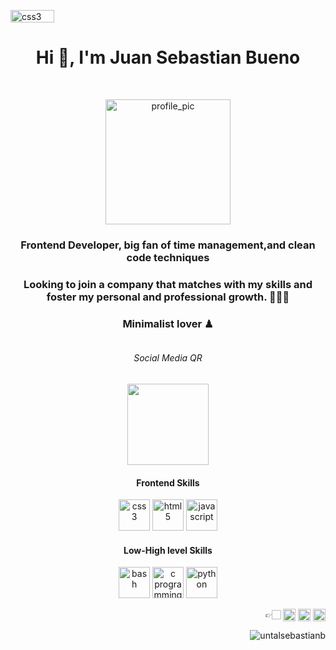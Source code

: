 
<p align="left"><img src="https://github.com/untalsebastianb/repostuff/blob/master/buttons_2.png" alt="css3" width="70" height="20"/></p>
<!-- Header  -->
<h1 align="center">Hi 👋, I'm Juan Sebastian Bueno</h1>
<!-- Profile pic  -->
<br>
<p align="center"><img align=center src="https://github.com/untalsebastianb/repostuff/blob/master/as.png" alt="profile_pic" width="200" height="200"></p>
<!-- Description -->
<h3 align="center">Frontend Developer, big fan of time management,and clean code techniques</h3>
<h3 align="center" text-decoration="none">Looking to join a company that matches with my skills and foster my personal and professional growth. 👨🏻‍💻</h3>
<h3 align="center">Minimalist lover ♟</h4>
<!-- Social media QR -->
<h6 align="center"><em><br>Social Media QR </em></h6>
<p align="center">
 <img align=center src="https://github.com/untalsebastianb/repostuff/blob/master/Twitter%20QR-code.png" width="130" height="130">

<!-- Skills -->
<h4 align="center"> Frontend Skills </h4>
<p align="center"><img src="https://github.com/untalsebastianb/repostuff/blob/master/css.png" alt="css3" width="50" height="50"/> <img src="https://github.com/untalsebastianb/repostuff/blob/master/html.png" alt="html5" width="50" height="50"/> <img src="https://github.com/untalsebastianb/repostuff/blob/master/js.png" alt="javascript" width="50" height="50"/>
</p>
<h4 align="center"> Low-High level Skills </h4>
<p align="center">
<img src="https://www.vectorlogo.zone/logos/gnu_bash/gnu_bash-icon.svg" alt="bash" width="50" height="50"/>
<img src="https://github.com/untalsebastianb/repostuff/blob/master/c.png" alt="c programming" width="50" height="50"/>
<img src="https://github.com/untalsebastianb/repostuff/blob/master/py.png" alt="python" width="50" height="50"/>
</p>

<!-- logos 
<p align="center"><img src="https://www.vectorlogo.zone/logos/gnu_bash/gnu_bash-icon.svg" alt="bash" width="50" height="50"/> <img src="https://devicons.github.io/devicon/devicon.git/icons/css3/css3-original-wordmark.svg" alt="css3" width="50" height="50"/> <img src="https://devicons.github.io/devicon/devicon.git/icons/html5/html5-original-wordmark.svg" alt="html5" width="50" height="50"/> <img src="https://devicons.github.io/devicon/devicon.git/icons/javascript/javascript-original.svg" alt="javascript" width="50" height="50"/> <img src="https://devicons.github.io/devicon/devicon.git/icons/python/python-original.svg" alt="python" width="50" height="50"/>
<img src="https://devicons.github.io/devicon/devicon.git/icons/c/c-original.svg" alt="c" width="50" height="50"/></p>
-->
<!-- Social Media -->
<p align="right">
 👉🏻
<a href="https://twitter.com/untalsebastianb" target="blank"><img align="center" src="https://cdn.jsdelivr.net/npm/simple-icons@3.0.1/icons/twitter.svg" alt="untalsebastianb" height="20" width="20" /></a>
<a href="https://instagram.com/untalsebastianb" target="blank"><img align="center" src="https://cdn.jsdelivr.net/npm/simple-icons@3.0.1/icons/instagram.svg" alt="untalsebastianb" height="20" width="20" /></a>
<a href="https://medium.com/@@sebastianbueno_60659" target="blank"><img align="center" src="https://cdn.jsdelivr.net/npm/simple-icons@3.0.1/icons/medium.svg" alt="@@sebastianbueno_60659" height="20" width="20" /></a>
</p>


<!-- Visitor counter -->
<p align="right"> <img src="https://komarev.com/ghpvc/?username=untalsebastianb" alt="untalsebastianb" /> </p>
